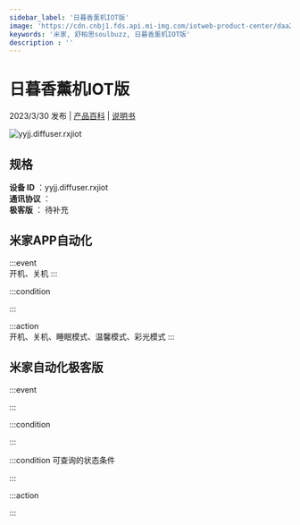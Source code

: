```yaml
---
sidebar_label: '日暮香薰机IOT版'
image: 'https://cdn.cnbj1.fds.api.mi-img.com/iotweb-product-center/daa20f017281bfd8a7980be8aa50cd28_1658224148094.png?GalaxyAccessKeyId=AKVGLQWBOVIRQ3XLEW&Expires=9223372036854775807&Signature=gJKhwJY4uGyfLz2bbVPymIsZP4g='
keywords: '米家, 舒柏思soulbuzz, 日暮香薰机IOT版'
description : ''
---
```

# 日暮香薰机IOT版

2023/3/30 发布 | [产品百科](https://home.mi.com/webapp/content/baike/product/index.html?model=yyjj.diffuser.rxjiot/) | [说明书](https://home.mi.com/views/introduction.html?model=yyjj.diffuser.rxjiot&region=cn)

![yyjj.diffuser.rxjiot](https://cdn.cnbj1.fds.api.mi-img.com/iotweb-product-center/daa20f017281bfd8a7980be8aa50cd28_1658224148094.png?GalaxyAccessKeyId=AKVGLQWBOVIRQ3XLEW&Expires=9223372036854775807&Signature=gJKhwJY4uGyfLz2bbVPymIsZP4g=)

## 规格  
> 
**设备 ID** ：yyjj.diffuser.rxjiot  
**通讯协议** ：  
**极客版**  ： 待补充 


## 米家APP自动化  

:::event  
开机、关机
:::

:::condition  

:::

:::action   
开机、关机、睡眠模式、温馨模式、彩光模式
:::

## 米家自动化极客版  

:::event  

:::

:::condition  

:::

:::condition 可查询的状态条件  

:::

:::action  

:::

        
